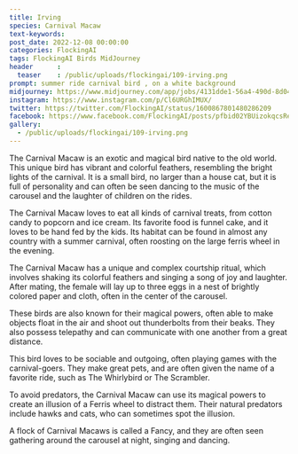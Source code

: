 ```yaml
---
title: Irving
species: Carnival Macaw
text-keywords: 
post_date: 2022-12-08 00:00:00
categories: FlockingAI
tags: FlockingAI Birds MidJourney 
header      :
  teaser    : /public/uploads/flockingai/109-irving.png
prompt: summer ride carnival bird , on a white background
midjourney: https://www.midjourney.com/app/jobs/4131dde1-56a4-490d-8d04-caab302b77a4
instagram: https://www.instagram.com/p/Cl6URGhIMUX/
twitter: https://twitter.com/FlockingAI/status/1600867801480286209
facebook: https://www.facebook.com/FlockingAI/posts/pfbid02YBUizokqcsReQRZvaS8h6GgKzyoggQvm6F6kZutBi89F5tMyTyTvKjwZy1QhGgy4l
gallery: 
  - /public/uploads/flockingai/109-irving.png
---
```



The Carnival Macaw is an exotic and magical bird native to the old world. This unique bird has vibrant and colorful feathers, resembling the bright lights of the carnival. It is a small bird, no larger than a house cat, but it is full of personality and can often be seen dancing to the music of the carousel and the laughter of children on the rides.

The Carnival Macaw loves to eat all kinds of carnival treats, from cotton candy to popcorn and ice cream. Its favorite food is funnel cake, and it loves to be hand fed by the kids. Its habitat can be found in almost any country with a summer carnival, often roosting on the large ferris wheel in the evening.

The Carnival Macaw has a unique and complex courtship ritual, which involves shaking its colorful feathers and singing a song of joy and laughter. After mating, the female will lay up to three eggs in a nest of brightly colored paper and cloth, often in the center of the carousel.

These birds are also known for their magical powers, often able to make objects float in the air and shoot out thunderbolts from their beaks. They also possess telepathy and can communicate with one another from a great distance.

This bird loves to be sociable and outgoing, often playing games with the carnival-goers. They make great pets, and are often given the name of a favorite ride, such as The Whirlybird or The Scrambler.

To avoid predators, the Carnival Macaw can use its magical powers to create an illusion of a Ferris wheel to distract them. Their natural predators include hawks and cats, who can sometimes spot the illusion.

A flock of Carnival Macaws is called a Fancy, and they are often seen gathering around the carousel at night, singing and dancing.
